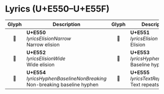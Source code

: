 Lyrics (U+E550–U+E55F)
======================

| **Glyph** | **Description** | **Glyph** | **Description**
| :-------: | --------------- | :-------: | ---------------
|<span class="bravura_large">&#xe550;</span> | **U+E550**<br/>*lyricsElisionNarrow*<br/>Narrow elision | <span class="bravura_large">&#xe551;</span> | **U+E551**<br/>*lyricsElision*<br/>Elision
|<span class="bravura_large">&#xe552;</span> | **U+E552**<br/>*lyricsElisionWide*<br/>Wide elision | <span class="bravura_large">&#xe553;</span> | **U+E553**<br/>*lyricsHyphenBaseline*<br/>Baseline hyphen
|<span class="bravura_large">&#xe554;</span> | **U+E554**<br/>*lyricsHyphenBaselineNonBreaking*<br/>Non-breaking baseline hyphen | <span class="bravura_large">&#xe555;</span> | **U+E555**<br/>*lyricsTextRepeat*<br/>Text repeats